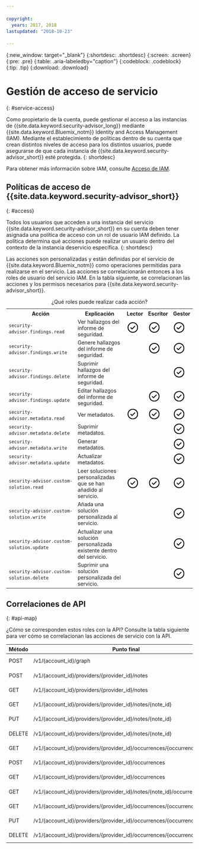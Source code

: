 ```yaml
---

copyright:
  years: 2017, 2018
lastupdated: "2018-10-23"

---
```


{:new_window: target="_blank"}
{:shortdesc: .shortdesc}
{:screen: .screen}
{:pre: .pre}
{:table: .aria-labeledby="caption"}
{:codeblock: .codeblock}
{:tip: .tip}
{:download: .download}


# Gestión de acceso de servicio
{: #service-access}

Como propietario de la cuenta, puede gestionar el acceso a las instancias de {{site.data.keyword.security-advisor_long}} mediante {{site.data.keyword.Bluemix_notm}} Identity and Access Management (IAM). Mediante el establecimiento de políticas dentro de su cuenta que crean distintos niveles de acceso para los distintos usuarios, puede asegurarse de que cada instancia de {{site.data.keyword.security-advisor_short}} esté protegida.
{: shortdesc}

Para obtener más información sobre IAM, consulte [Acceso de IAM](/docs/iam/users_roles.html).

## Políticas de acceso de {{site.data.keyword.security-advisor_short}}
{: #access}

Todos los usuarios que acceden a una instancia del servicio {{site.data.keyword.security-advisor_short}} en su cuenta deben tener asignada una política de acceso con un rol de usuario IAM definido. La política determina qué acciones puede realizar un usuario dentro del contexto de la instancia deservicio específica.
{: shortdesc}

Las acciones son personalizadas y están definidas por el servicio de {{site.data.keyword.Bluemix_notm}} como operaciones permitidas para realizarse en el servicio. Las acciones se correlacionarán entonces a los roles de usuario del servicio IAM. En la tabla siguiente, se correlacionan las acciones y los permisos necesarios para {{site.data.keyword.security-advisor_short}}.

<table><caption>¿Qué roles puede realizar cada acción?</caption>
  <col width="43%">
  <col width="42%">
  <col width="5%">
  <col width="5%">
  <col width="5%">
  <tr>
    <th>Acción</th>
    <th>Explicación</th>
    <th>Lector</th>
    <th>Escritor</th>
    <th>Gestor</th>
  </tr>
  <tr>
    <td><code>security-advisor.findings.read</code></td>
    <td>Ver hallazgos del informe de seguridad.</td>
    <td><img src="images/confirm.png" width="32" alt="Característica disponible" style="width:32px;" /></td>
    <td><img src="images/confirm.png" width="32" alt="Característica disponible" style="width:32px;" /></td>
    <td><img src="images/confirm.png" width="32" alt="Característica disponible" style="width:32px;" /></td>
  </tr>
  <tr>
    <td><code>security-advisor.findings.write</code></td>
    <td>Genere hallazgos del informe de seguridad.</td>
    <td> </td>
    <td><img src="images/confirm.png" width="32" alt="Característica disponible" style="width:32px;" /></td>
    <td><img src="images/confirm.png" width="32" alt="Característica disponible" style="width:32px;" /></td>
  </tr>
  <tr>
    <td><code>security-advisor.findings.delete</code></td>
    <td>Suprimir hallazgos del informe de seguridad.</td>
    <td> </td>
    <td> </td>
    <td><img src="images/confirm.png" width="32" alt="Característica disponible" style="width:32px;" /></td>
  </tr>
  <tr>
    <td><code>security-advisor.findings.update</code></td>
    <td>Editar hallazgos del informe de seguridad.</td>
    <td> </td>
    <td><img src="images/confirm.png" width="32" alt="Característica disponible" style="width:32px;" /></td>
    <td><img src="images/confirm.png" width="32" alt="Característica disponible" style="width:32px;" /></td>
  </tr>
  <tr>
    <td><code>security-advisor.metadata.read</code></td>
    <td>Ver metadatos.</td>
    <td><img src="images/confirm.png" width="32" alt="Característica disponible" style="width:32px;" /></td>
    <td><img src="images/confirm.png" width="32" alt="Característica disponible" style="width:32px;" /></td>
    <td><img src="images/confirm.png" width="32" alt="Característica disponible" style="width:32px;" /></td>
  </tr>
  <tr>
    <td><code>security-advisor.metadata.delete</code></td>
    <td>Suprimir metadatos.</td>
    <td> </td>
    <td> </td>
    <td><img src="images/confirm.png" width="32" alt="Característica disponible" style="width:32px;" /></td>
  </tr>
  <tr>
    <td><code>security-advisor.metadata.write</code></td>
    <td>Generar metadatos.</td>
    <td> </td>
    <td> </td>
    <td><img src="images/confirm.png" width="32" alt="Característica disponible" style="width:32px;" /></td>
  </tr>
  <tr>
    <td><code>security-advisor.metadata.update</code></td>
    <td>Actualizar metadatos.</td>
    <td> </td>
    <td> </td>
    <td><img src="images/confirm.png" width="32" alt="Característica disponible" style="width:32px;" /></td>
  </tr>
  <tr>
    <td><code>security-advisor.custom-solution.read</code></td>
    <td>Leer soluciones personalizadas que se han añadido al servicio.</td>
    <td><img src="images/confirm.png" width="32" alt="Característica disponible" style="width:32px;" /></td>
    <td><img src="images/confirm.png" width="32" alt="Característica disponible" style="width:32px;" /></td>
    <td><img src="images/confirm.png" width="32" alt="Característica disponible" style="width:32px;" /></td>
  </tr>
  <tr>
    <td><code>security-advisor.custom-solution.write</code></td>
    <td>Añada una solución personalizada al servicio.</td>
    <td> </td>
    <td> </td>
    <td><img src="images/confirm.png" width="32" alt="Característica disponible" style="width:32px;" /></td>
  </tr>
  <tr>
    <td><code>security-advisor.custom-solution.update</code></td>
    <td>Actualizar una solución personalizada existente dentro del servicio.</td>
    <td> </td>
    <td> </td>
    <td><img src="images/confirm.png" width="32" alt="Característica disponible" style="width:32px;" /></td>
  </tr>
  <tr>
    <td><code>security-advisor.custom-solution.delete</code></td>
    <td>Suprimir una solución personalizada del servicio.</td>
    <td> </td>
    <td> </td>
    <td><img src="images/confirm.png" width="32" alt="Característica disponible" style="width:32px;" /></td>
  </tr>
</table>

## Correlaciones de API
{: #api-map}

¿Cómo se corresponden estos roles con la API? Consulte la tabla siguiente para ver cómo se correlacionan las acciones de servicio con la API.


| Método | Punto final                                                                  |  Acción de servicio                  |
|--------|---------------------------------------------------------------------------|----------------------------------|
| POST   | /v1/{account_id}/graph                                                    | security-advisor.findings.read   |
| POST   | /v1/{account_id}/providers/{provider_id}/notes                            | security-advisor.metadata.write  |
| GET    | /v1/{account_id}/providers/{provider_id}/notes                            | security-advisor.metadata.read   |
| GET    | /v1/{account_id}/providers/{provider_id}/notes/{note_id}                  | security-advisor.metadata.read   |
| PUT    | /v1/{account_id}/providers/{provider_id}/notes/{note_id}                  | security-advisor.metadata.update |
| DELETE | /v1/{account_id}/providers/{provider_id}/notes/{note_id}                  | security-advisor.metadata.delete |
| GET    | /v1/{account_id}/providers/{provider_id}/occurrences/{occurrence_id}/note | security-advisor.findings.read   |
| POST   | /v1/{account_id}/providers/{provider_id}/occurrences                      | security-advisor.findings.write  |
| GET    | /v1/{account_id}/providers/{provider_id}/occurrences                      | security-advisor.findings.read   |
| GET    | /v1/{account_id}/providers/{provider_id}/notes/{note_id}/occurrences      | security-advisor.findings.read   |
| GET    | /v1/{account_id}/providers/{provider_id}/occurrences/{occurrence_id}      | security-advisor.findings.read   |
| PUT    | /v1/{account_id}/providers/{provider_id}/occurrences/{occurrence_id}      | security-advisor.findings.update |
| DELETE | /v1/{account_id}/providers/{provider_id}/occurrences/{occurrence_id}      | security-advisor.findings.delete |
